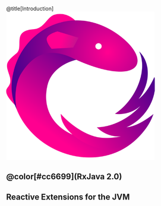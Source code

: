 @title[Introduction]
![logo](assets/logo.png) 

## @color[#cc6699](RxJava 2.0)
Reactive Extensions for the JVM
---

